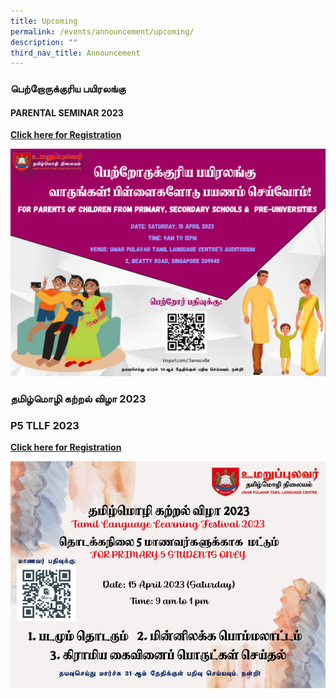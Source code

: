 ```yaml
---
title: Upcoming
permalink: /events/announcement/upcoming/
description: ""
third_nav_title: Announcement
---
```

### பெற்றோருக்குரிய பயிரலங்கு
#### PARENTAL SEMINAR 2023
**[Click here for Registration](https://docs.google.com/forms/d/e/1FAIpQLSdt1NaQMpvAB09dimqtBxlCFfkQkGxWRW5-YJtO9tI6KBYWhA/viewform)**

<a href="https://docs.google.com/forms/d/e/1FAIpQLSdt1NaQMpvAB09dimqtBxlCFfkQkGxWRW5-YJtO9tI6KBYWhA/viewform">
<img alt="" src="/images/Upcoming/parentalseminar.png"></a>



### தமிழ்மொழி கற்றல் விழா 2023
### P5 TLLF 2023
**[Click here for Registration](https://form.gov.sg/6405675ff7a44b0011466b15)**

<a href="https://form.gov.sg/6405675ff7a44b0011466b15">
<img alt="" src="/images/Upcoming/p5_tllf_2023_edm_final.jpg"></a>
